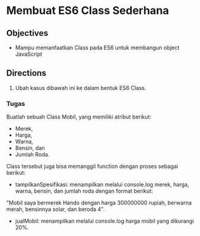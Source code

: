 # Membuat ES6 Class Sederhana

## Objectives

- Mampu memanfaatkan Class pada ES6 untuk membangun object JavaScript

## Directions

1. Ubah kasus dibawah ini ke dalam bentuk ES6 Class.

### Tugas

Buatlah sebuah Class Mobil, yang memiliki atribut berikut:
- Merek,
- Harga,
- Warna,
- Bensin, dan
- Jumlah Roda.

Class tersebut juga bisa memanggil function dengan proses sebagai berikut:
- tampilkanSpesifikasi: menampilkan melalui console.log merek, harga, warna, bensin, dan jumlah roda dengan format berikut:

"Mobil saya bermerek Hando dengan harga 300000000 rupiah, berwarna merah, bensinnya solar, dan beroda 4".

- jualMobil: menampilkan melalui console.log harga mobil yang dikurangi 20%.
